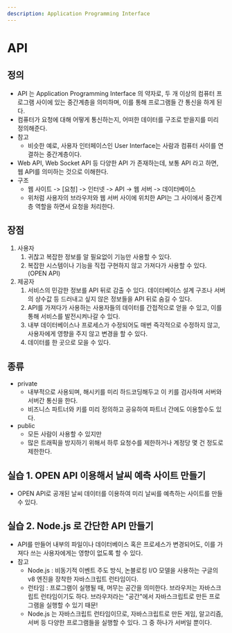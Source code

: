 ```yaml
---
description: Application Programming Interface
---
```


# API

## 정의

* API 는 Application Programming Interface 의 약자로, 두 개 이상의 컴퓨터 프로그램 사이에 있는 중간계층을 의미하며, 이를 통해 프로그램들 간 통신을 하게 된다.&#x20;
* 컴퓨터가 요청에 대해 어떻게 통신하는지, 어떠한 데이터를 구조로 받을지를 미리 정의해준다.&#x20;
* 참고
  * 비슷한 예로, 사용자 인터페이스인 User Interface는 사람과 컴퓨터 사이를 연결하는 중간계층이다.&#x20;
* Web API, Web Socket API 등 다양한 API 가 존재하는데, 보통 API 라고 하면, 웹 API를 의미하는 것으로 이해한다.&#x20;
* 구조
  * 웹 사이트 -> \[요청] -> 인터넷 -> API -> 웹 서버 -> 데이터베이스
  * 위처럼 사용자의 브라우저와 웹 서버 사이에 위치한 API는 그 사이에서 중간계층 역할을 하면서 요청을 처리한다. &#x20;

## 장점

1. 사용자&#x20;
   1. 귀찮고 복잡한 정보를 알 필요없이 기능만 사용할 수 있다.&#x20;
   2. 복잡한 시스템이나 기능을 직접 구현하지 않고 가져다가 사용할 수 있다. (OPEN API)
2. 제공자&#x20;
   1. 서비스의 민감한 정보를 API 뒤로 감출 수 있다. 데이터베이스 설계 구조나 서버의 상수값 등 드러내고 싶지 않은 정보들을 API 뒤로 숨길 수 있다.&#x20;
   2. API를 가져다가 사용하는 사용자들의 데이터를 간접적으로 얻을 수 있고, 이를 통해 서비스를 발전시켜나갈 수 있다.&#x20;
   3. 내부 데이터베이스나 프로세스가 수정되어도 매번 즉각적으로 수정하지 않고, 사용자에게 영향을 주지 않고 변경을 할 수 있다.&#x20;
   4. 데이터를 한 곳으로 모을 수 있다.&#x20;

## 종류

* private
  * 내부적으로 사용되며, 해시키를 미리 하드코딩해두고 이 키를 검사하며 서버와 서버간 통신을 한다.&#x20;
  * 비즈니스 파트너와 키를 미리 정의하고 공유하여 파트너 간에도 이용할수도 있다.
* public&#x20;
  * 모든 사람이 사용할 수 있지만&#x20;
  * 많은 트래픽을 방지하기 위해서 하루 요청수를 제한하거나 계정당 몇 건 정도로 제한한다.&#x20;

## 실습 1. OPEN API 이용해서 날씨 예측 사이트 만들기

* OPEN API로 공개된 날씨 데이터를 이용하여 미리 날씨를 예측하는 사이트를 만들 수 있다.&#x20;

## 실습 2. Node.js 로 간단한 API 만들기

* API를 만들어 내부의 파일이나 데이터베이스 혹은 프로세스가 변경되어도, 이를 가져다 쓰는 사용자에게는 영향이 없도록 할 수 있다.&#x20;
* 참고
  * Node.js : 비동기적 이벤트 주도 방식, 논블로킹 I/O 모델을 사용하는 구글의 v8 엔진을 장착한 자바스크립트 런타임이다.&#x20;
  * 런타임 : 프로그램이 실행될 때, 머무는 공간을 의미한다. 브라우저는 자바스크립트 런타임이기도 하다. 브라우저라는 "공간"에서 자바스크립트로 만든 프로그램을 실행할 수 있기 때문!&#x20;
  * Node.js 는 자바스크립트 런타임이므로, 자바스크립트로 만든 게임, 알고리즘, 서버 등 다양한 프로그램들을 실행할 수 있다. 그 중 하나가 서버일 뿐이다.&#x20;
